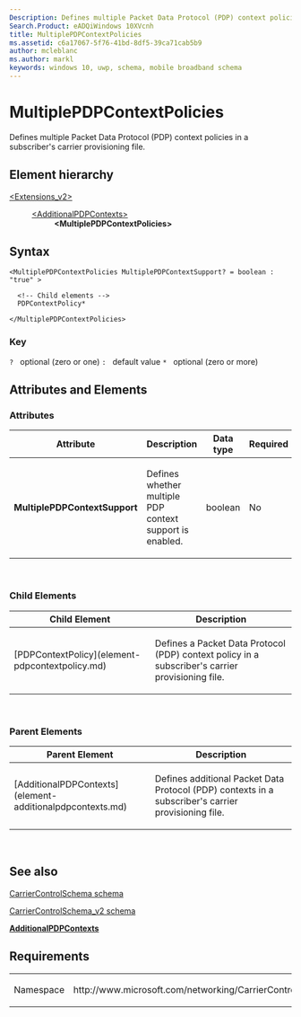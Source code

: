 ```yaml
---
Description: Defines multiple Packet Data Protocol (PDP) context policies in a subscriber's carrier provisioning file.
Search.Product: eADQiWindows 10XVcnh
title: MultiplePDPContextPolicies
ms.assetid: c6a17067-5f76-41bd-8df5-39ca71cab5b9
author: mcleblanc
ms.author: markl
keywords: windows 10, uwp, schema, mobile broadband schema
---
```


# MultiplePDPContextPolicies


Defines multiple Packet Data Protocol (PDP) context policies in a subscriber's carrier provisioning file.

## Element hierarchy

<dl>
<dt><a href="element-extensions-v2.md">&lt;Extensions_v2&gt;</a></dt>
<dd>
<dl>
<dt><a href="element-additionalpdpcontexts.md">&lt;AdditionalPDPContexts&gt;</a></dt>
<dd><b>&lt;MultiplePDPContextPolicies&gt;</b></dd>
</dl>
</dd>
</dl>

## Syntax

``` syntax
<MultiplePDPContextPolicies MultiplePDPContextSupport? = boolean : "true" >

  <!-- Child elements -->
  PDPContextPolicy*

</MultiplePDPContextPolicies>
```

### Key

`?`   optional (zero or one)
`:`   default value
`*`   optional (zero or more)

## Attributes and Elements


### Attributes

<table>
<colgroup>
<col width="20%" />
<col width="20%" />
<col width="20%" />
<col width="20%" />
<col width="20%" />
</colgroup>
<thead>
<tr class="header">
<th>Attribute</th>
<th>Description</th>
<th>Data type</th>
<th>Required</th>
<th>Default value</th>
</tr>
</thead>
<tbody>
<tr class="odd">
<td><strong>MultiplePDPContextSupport</strong></td>
<td><p>Defines whether multiple PDP context support is enabled.</p></td>
<td>boolean</td>
<td>No</td>
<td>true</td>
</tr>
</tbody>
</table>

 

### Child Elements

<table>
<colgroup>
<col width="50%" />
<col width="50%" />
</colgroup>
<thead>
<tr class="header">
<th>Child Element</th>
<th>Description</th>
</tr>
</thead>
<tbody>
<tr class="odd">
<td>[PDPContextPolicy](element-pdpcontextpolicy.md)</td>
<td><p>Defines a Packet Data Protocol (PDP) context policy in a subscriber's carrier provisioning file.</p></td>
</tr>
</tbody>
</table>

 

### Parent Elements

<table>
<colgroup>
<col width="50%" />
<col width="50%" />
</colgroup>
<thead>
<tr class="header">
<th>Parent Element</th>
<th>Description</th>
</tr>
</thead>
<tbody>
<tr class="odd">
<td>[AdditionalPDPContexts](element-additionalpdpcontexts.md)</td>
<td><p>Defines additional Packet Data Protocol (PDP) contexts in a subscriber's carrier provisioning file.</p></td>
</tr>
</tbody>
</table>

 

## See also


[CarrierControlSchema schema](https://msdn.microsoft.com/library/windows/apps/hh868312)

[CarrierControlSchema\_v2 schema](schema-root.md)

[**AdditionalPDPContexts**](element-additionalpdpcontexts.md)

## Requirements

<table>
<colgroup>
<col width="50%" />
<col width="50%" />
</colgroup>
<tbody>
<tr class="odd">
<td><p>Namespace</p></td>
<td><p>http://www.microsoft.com/networking/CarrierControl/v2</p></td>
</tr>
</tbody>
</table>

 

 



